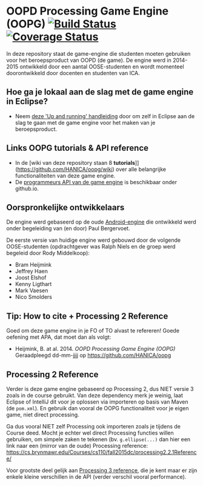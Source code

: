 # OOPD Processing Game Engine (OOPG) [![Build Status](https://travis-ci.org/HANICA/oopg.svg?branch=master)](https://travis-ci.org/HANICA/oopg) [![Coverage Status](https://coveralls.io/repos/github/HANICA/oopg/badge.svg?branch=master)](https://coveralls.io/github/HANICA/oopg?branch=master)
In deze repository staat de game-engine die studenten moeten gebruiken voor het beroepsproduct van OOPD (de game). De engine werd in 2014-2015 ontwikkeld door een aantal OOSE-studenten en wordt momenteel doorontwikkeld door docenten en studenten van ICA.

## Hoe ga je lokaal aan de slag met de game engine in Eclipse?
- Neem [deze 'Up and running' handleiding](up-and-running.md) door om zelf in Eclipse aan de slag te gaan met de game engine voor het maken van je beroepsproduct.

## Links OOPG tutorials & API reference

- In de [wiki van deze repository staan 8 **tutorials**]](https://github.com/HANICA/oopg/wiki)  over alle belangrijke functionaliteiten van deze game engine.
- De [programmeurs API van de game engine](http://hanica.github.io/oopg/) is beschikbaar onder github.io.

## Oorspronkelijke ontwikkelaars
De engine werd gebaseerd op de oude [Android-engine](https://github.com/ddoa/game-api-android) die ontwikkeld werd onder begeleiding van (en door) Paul Bergervoet.

De eerste versie van huidige engine werd gebouwd door de volgende OOSE-studenten (opdrachtgever was Ralph Niels en de groep werd begeleid door Rody Middelkoop):

* Bram Heijmink
* Jeffrey Haen
* Joost Elshof
* Kenny Ligthart
* Mark Vaesen
* Nico Smolders

## Tip: How to cite + Processing 2 Reference
Goed om deze game engine in je FO of TO alvast te refereren! Goede oefening met APA, dat moet dan als volgt:
- Heijmink, B. at al. 2014. *OOPD Processing Game Engine (OOPG)* Geraadpleegd dd-mm-jjjj op https://github.com/HANICA/oopg

## Processing 2 Reference
Verder is deze game engine gebaseerd op Processing 2, dus NIET versie 3 zoals in de course gebruikt. Van deze dependency merk je weinig, laat Eclipse of IntelliJ dit voor je oplossen via importeren op basis van Maven (de `pom.xml`). En gebruik dan vooral de OOPG functionaliteit voor je eigen game, niet direct processing.

Ga dus vooral NIET zelf Processing ook importeren zoals je tijdens de Course deed. Mocht je echter wel direct Processing functies willen gebruiken, om simpele zaken te tekenen (bv. `g.ellipse(...)` dan hier een link naar een (mirror van de oude) Processing reference:
https://cs.brynmawr.edu/Courses/cs110/fall2015dc/processing2.2.1Reference/

Voor grootste deel gelijk aan [Processing 3 reference](https://processing.org/reference/), die je kent maar er zijn enkele kleine verschillen in de API (verder verschil vooral performance).
